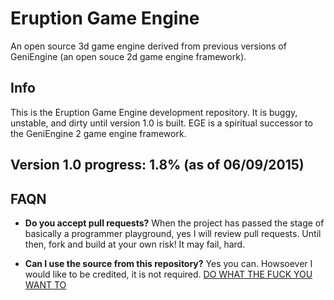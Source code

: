 # Eruption Game Engine
An open source 3d game engine derived from previous versions of GeniEngine (an open souce 2d game engine framework).

## Info

This is the Eruption Game Engine development repository. It is buggy, unstable, and dirty until version 1.0 is built. EGE is a spiritual successor to the GeniEngine 2 game engine framework.

## Version 1.0 progress: **1.8%** (as of 06/09/2015)

## FAQN

* **Do you accept pull requests?**
When the project has passed the stage of basically a programmer playground, yes I will review pull requests. Until then, fork and build at your own risk! It may fail, hard.

* **Can I use the source from this repository?**
Yes you can. Howsoever I would like to be credited, it is not required.
[DO WHAT THE FUCK YOU WANT TO](http://www.wtfpl.net/txt/copying/)